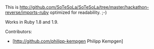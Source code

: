 This is http://github.com/SoTeSoLa/SoTeSoLa/tree/master/hackathon-reverse/imports-ruby optimized for readability. ;-)

Works in Ruby 1.8 and 1.9.

Contributors:
* [http://github.com/philipp-kempgen Philipp Kempgen]
